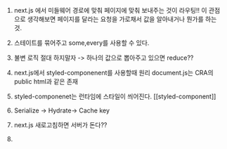 1. next.js 에서 미들웨어
경로에 맞춰 페이지에 맞춰 보내주는 것이 라우팅!! 
이 관점으로 생각해보면 페이지를 달라는 요청을 가로채서 값을 알아내거나 뭔가를 하는 것. 

2. 스테이트를 묶어주고 some,every를 사용할 수 있다. 

3. 불변 로직 절대 하지말자 
	-> 하나의 값으로 뽑아주고 있으면 reduce??  
4. next.js에서 styled-componenent를 사용할때 원리 
	document.js는 CRA의 public html과 같은 존재 
5. styled-componenet는 런타임에 스타일이 씌어진다. [[styled-component]]
6. Serialize -> Hydrate-> Cache key
7. next.js 새로고침하면 서버가 돈다?? 
8. 